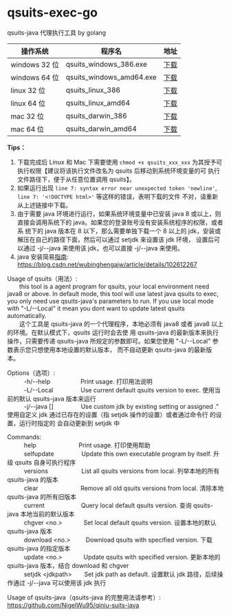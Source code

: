 # qsuits-exec-go  
qsuits-java 代理执行工具 by golang  

|操作系统|程序名|地址|
|---|-----|---|
|windows 32 位|qsuits_windows_386.exe|[下载](https://github.com/NigelWu95/qsuits-exec-go/raw/master/bin/qsuits_windows_386.exe)|
|windows 64 位|qsuits_windows_amd64.exe|[下载](https://github.com/NigelWu95/qsuits-exec-go/raw/master/bin/qsuits_windows_amd64.exe)|
|linux 32 位|qsuits_linux_386|[下载](https://github.com/NigelWu95/qsuits-exec-go/raw/master/bin/qsuits_linux_386)|
|linux 64 位|qsuits_linux_amd64|[下载](https://github.com/NigelWu95/qsuits-exec-go/raw/master/bin/qsuits_linux_amd64)|
|mac 32 位|qsuits_darwin_386|[下载](https://github.com/NigelWu95/qsuits-exec-go/raw/master/bin/qsuits_darwin_386)|
|mac 64 位|qsuits_darwin_amd64|[下载](https://github.com/NigelWu95/qsuits-exec-go/raw/master/bin/qsuits_darwin_amd64)|

**Tips：**  
1. 下载完成后 Linux 和 Mac 下需要使用 `chmod +x qsuits_xxx_xxx` 为其授予可执行权限【建议将该执行文件改名为 qsuits 后移动到系统环境变量的可
执行文件路径下，便于从任意位置调用 qsuits】。  
2. 如果运行出现 `line 7: syntax error near unexpected token 'newline'`, `line 7: '<!DOCTYPE html>'` 等这样的错误，表明下载的文件
不对，请重新从上述链接中下载。   
3. 由于需要 java 环境进行运行，如果系统环境变量中已安装 java 8 或以上，则直接会调用系统下的 java。如果您的登录账号没有安装系统程序的权限，或者系
统下的 java 版本在 8 以下，那么需要单独下载一个 8 以上的 jdk，安装或解压在自己的路径下面，然后可以通过 setjdk <jdkpath> 来设置该 jdk 环境，
设置后可以通过 -j/--java 来使用该 jdk，也可以直接 -j/--java <jdkpath> 来使用。  
4. java 安装简易[指南](https://blog.csdn.net/wubinghengajw/article/details/102612267): https://blog.csdn.net/wubinghengajw/article/details/102612267  

Usage of qsuits（用法）:  
&ensp;&ensp;&ensp;&ensp;this tool is a agent program for qsuits, your local environment need java8 or above. In 
default mode, this tool will use latest java qsuits to exec, you only need use qsuits-java's parameters to run. If you 
use local mode with "-L/--Local" it mean you dont want to update latest qsuits automatically.  
&ensp;&ensp;&ensp;&ensp;这个工具是 qsuits-java 的一个代理程序，本地必须有 java8 或者 java8 以上的环境。在默认模式下，qsuits 运行时会去使
用 qsuits-java 的最新版本来执行操作，只需要传递 qsuits-java 所规定的参数即可。如果您使用 "-L/--Local" 参数表示您只想使用本地设置的默认版本，
而不自动更新 qsuits-java 的最新版本。 

Options（选项）:  
&ensp;&ensp;&ensp;&ensp;&ensp; -h/--help &ensp;&ensp;&ensp;&ensp;&ensp;&ensp;&ensp;&ensp;&ensp; Print usage. 打印用法说明  
&ensp;&ensp;&ensp;&ensp;&ensp; -L/--Local &ensp;&ensp;&ensp;&ensp;&ensp;&ensp;&ensp;&ensp; Use current default qsuits version to exec. 
使用当前的默认 qsuits-java 版本来运行  
&ensp;&ensp;&ensp;&ensp;&ensp; -j/--java \[<jdkpath>\] &ensp;&ensp;&ensp;&ensp;&ensp;&ensp;&ensp;&ensp; Use custom jdk by existing setting or assigned <jdkpath>."
使用自定义 jdk 通过已存在的设置（指 setjdk 操作的设置）或者通过命令行 <jdkpath> 的设置，运行时指定的 <jdkpath> 会自动更新到 setjdk 中   

Commands:  
&ensp;&ensp;&ensp;&ensp;&ensp; help &ensp;&ensp;&ensp;&ensp;&ensp;&ensp;&ensp;&ensp;&ensp;&ensp;&ensp;&ensp;&ensp; Print usage. 打印使用帮助  
&ensp;&ensp;&ensp;&ensp;&ensp; selfupdate &ensp;&ensp;&ensp;&ensp;&ensp;&ensp;&ensp;&ensp; Update this own executable program by
 itself. 升级 qsuits 自身可执行程序  
&ensp;&ensp;&ensp;&ensp;&ensp; versions &ensp;&ensp;&ensp;&ensp;&ensp;&ensp;&ensp;&ensp;&ensp;&ensp; List all qsuits versions from local.
 列举本地的所有 qsuits-java 的版本  
&ensp;&ensp;&ensp;&ensp;&ensp; clear &ensp;&ensp;&ensp;&ensp;&ensp;&ensp;&ensp;&ensp;&ensp;&ensp;&ensp;&ensp;&ensp; Remove all old qsuits 
versions from local. 清除本地 qsuits-java 的所有旧版本  
&ensp;&ensp;&ensp;&ensp;&ensp; current &ensp;&ensp;&ensp;&ensp;&ensp;&ensp;&ensp;&ensp;&ensp;&ensp;&ensp; Query local default qsuits version.
查询 qsuits-java 本地当前的默认版本  
&ensp;&ensp;&ensp;&ensp;&ensp; chgver <no.> &ensp;&ensp;&ensp;&ensp;&ensp;&ensp; Set local default qsuits version. 设置本地的默认 qsuits-java 版本  
&ensp;&ensp;&ensp;&ensp;&ensp; download <no.> &ensp;&ensp;&ensp;&ensp; Download qsuits with specified version. 下载 qsuits-java 的指定版本  
&ensp;&ensp;&ensp;&ensp;&ensp; update <no.> &ensp;&ensp;&ensp;&ensp;&ensp;&ensp; Update qsuits with specified version.
更新本地的 qsuits-java 版本，结合 download 和 chgver  
&ensp;&ensp;&ensp;&ensp;&ensp; setjdk \<jdkpath\> &ensp;&ensp;&ensp; Set jdk path as default.
设置默认 jdk 路径，后续操作通过 -j/--java 可以使用该 jdk 执行  

Usage of qsuits-java（qsuits-java 的完整用法请参考）:  https://github.com/NigelWu95/qiniu-suits-java  
